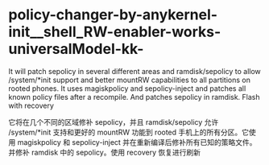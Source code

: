 # policy-changer-by-anykernel-init__shell_RW-enabler-works-universalModel-kk-

It will patch sepolicy in several different areas and ramdisk/sepolicy to allow /system/*init support and better mountRW capabilities to all partitions on rooted phones. It uses magiskpolicy and sepolicy-inject and patches all known policy files after a recompile. And patches sepolicy in ramdisk. Flash with recovery

它将在几个不同的区域修补 sepolicy，并且 ramdisk/sepolicy 允许 /system/*init 支持和更好的 mountRW 功能到 rooted 手机上的所有分区。它使用 magiskpolicy 和 sepolicy-inject 并在重新编译后修补所有已知的策略文件。并修补 ramdisk 中的 sepolicy。使用 recovery 恢复进行刷新
